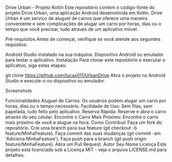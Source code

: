 
Drive Urban - Projeto Kotlin
Este repositório contém o código-fonte do projeto Drive Urban, uma aplicação Android desenvolvida em Kotlin. Drive Urban é um serviço de aluguel de carros que oferece uma maneira conveniente e sem complicações de alugar um carro por horas, dias ou o tempo que você precisar, tudo através de um aplicativo móvel.

Pré-requisitos
Antes de começar, verifique se você atende aos seguintes requisitos:

Android Studio instalado na sua máquina.
Dispositivo Android ou emulador para testar o aplicativo.
Instalação
Para clonar este repositório e executar o aplicativo, siga estas etapas:


git clone https://github.com/lucax011/UrbanDrive
Abra o projeto no Android Studio e execute-o no dispositivo ou emulador.

Screenshots


Funcionalidades
Aluguel de Carros: Os usuários podem alugar um carro por horas, dias ou o tempo necessário.
Facilidade de Uso: Sem filas, sem papelada, tudo feito pelo aplicativo.
Reserva Rápida: Reserve e abra o carro através do seu celular.
Encontre o Carro Mais Próximo: Encontre o carro mais próximo de você e alugue na hora.
Como Contribuir
Faça um fork do repositório.
Crie uma branch para sua feature (git checkout -b feature/MinhaFeature).
Faça commit das suas mudanças (git commit -am 'Adiciona MinhaFeature').
Faça push para a branch (git push origin feature/MinhaFeature).
Abra um Pull Request.
Autor
Seu Nome
Licença
Este projeto está licenciado sob a Licença MIT - veja o arquivo LICENSE.md para detalhes.
